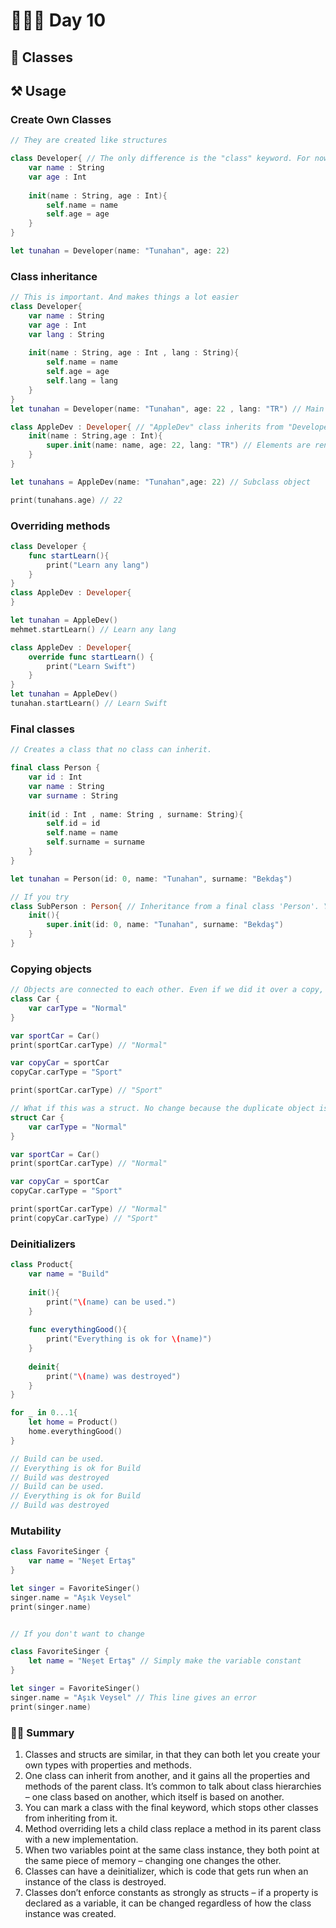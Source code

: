 # 👨🏻‍💻 Day 10

## 📖 Classes 


##  ⚒️ Usage 

### Create Own Classes
```swift
// They are created like structures

class Developer{ // The only difference is the "class" keyword. For now
    var name : String
    var age : Int
    
    init(name : String, age : Int){
        self.name = name
        self.age = age
    }
}

let tunahan = Developer(name: "Tunahan", age: 22)
```

### Class inheritance
```swift
// This is important. And makes things a lot easier
class Developer{
    var name : String
    var age : Int
    var lang : String
    
    init(name : String, age : Int , lang : String){
        self.name = name
        self.age = age
        self.lang = lang
    }
}
let tunahan = Developer(name: "Tunahan", age: 22 , lang: "TR") // Main class object

class AppleDev : Developer{ // "AppleDev" class inherits from "Developer" class
    init(name : String,age : Int){
        super.init(name: name, age: 22, lang: "TR") // Elements are rendered to the new class object without affecting the other class.
    }
}

let tunahans = AppleDev(name: "Tunahan",age: 22) // Subclass object

print(tunahans.age) // 22
```

### Overriding methods 
```swift
class Developer {
    func startLearn(){
        print("Learn any lang")
    }
}
class AppleDev : Developer{
}

let tunahan = AppleDev()
mehmet.startLearn() // Learn any lang
```
```swift
class AppleDev : Developer{
    override func startLearn() {
        print("Learn Swift")
    }
}
let tunahan = AppleDev()
tunahan.startLearn() // Learn Swift
```

### Final classes 
```swift
// Creates a class that no class can inherit.

final class Person {
    var id : Int
    var name : String
    var surname : String
    
    init(id : Int , name: String , surname: String){
        self.id = id
        self.name = name
        self.surname = surname
    }
}

let tunahan = Person(id: 0, name: "Tunahan", surname: "Bekdaş")

// If you try 
class SubPerson : Person{ // Inheritance from a final class 'Person'. You can't
    init(){
        super.init(id: 0, name: "Tunahan", surname: "Bekdaş")
    }
}
```

### Copying objects
```swift
// Objects are connected to each other. Even if we did it over a copy, its name was changed.
class Car {
    var carType = "Normal"
}

var sportCar = Car()
print(sportCar.carType) // "Normal"

var copyCar = sportCar
copyCar.carType = "Sport"

print(sportCar.carType) // "Sport"
```
```swift
// What if this was a struct. No change because the duplicate object is independent of the other
struct Car {
    var carType = "Normal"
}

var sportCar = Car()
print(sportCar.carType) // "Normal"

var copyCar = sportCar
copyCar.carType = "Sport"

print(sportCar.carType) // "Normal"
print(copyCar.carType) // "Sport"
```

### Deinitializers 
```swift
class Product{
    var name = "Build"
    
    init(){
        print("\(name) can be used.")
    }
    
    func everythingGood(){
        print("Everything is ok for \(name)")
    }
    
    deinit{
        print("\(name) was destroyed")
    }
}

for _ in 0...1{
    let home = Product()
    home.everythingGood()
}

// Build can be used.
// Everything is ok for Build
// Build was destroyed
// Build can be used.
// Everything is ok for Build
// Build was destroyed
```

### Mutability 
```swift
class FavoriteSinger {
    var name = "Neşet Ertaş"
}

let singer = FavoriteSinger()
singer.name = "Aşık Veysel"
print(singer.name)

```
```swift

// If you don't want to change

class FavoriteSinger {
    let name = "Neşet Ertaş" // Simply make the variable constant
}

let singer = FavoriteSinger()
singer.name = "Aşık Veysel" // This line gives an error
print(singer.name)
```
### 🤏🏻 Summary 

1. Classes and structs are similar, in that they can both let you create your own types with properties and methods.
2. One class can inherit from another, and it gains all the properties and methods of the parent class. It’s common to talk about class hierarchies – one class based on another, which itself is based on another.
3. You can mark a class with the final keyword, which stops other classes from inheriting from it.
4. Method overriding lets a child class replace a method in its parent class with a new implementation.
5. When two variables point at the same class instance, they both point at the same piece of memory – changing one changes the other.
6. Classes can have a deinitializer, which is code that gets run when an instance of the class is destroyed.
7. Classes don’t enforce constants as strongly as structs – if a property is declared as a variable, it can be changed regardless of how the class instance was created.
